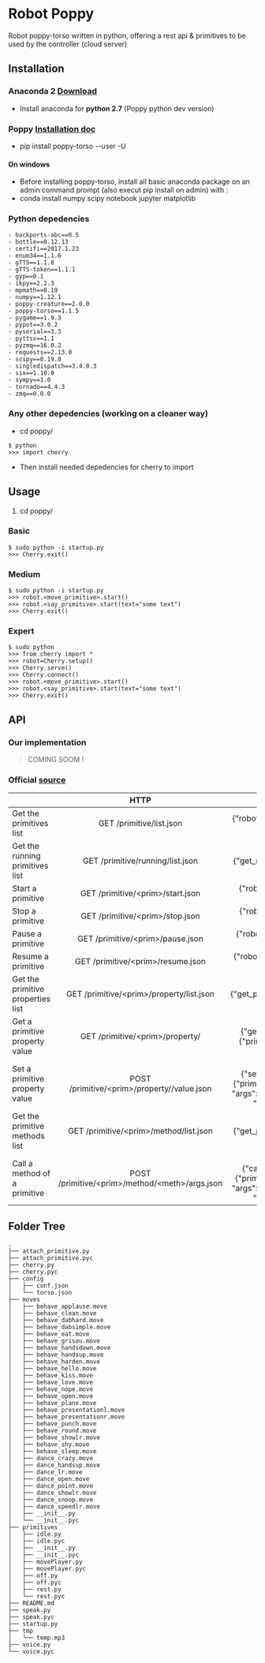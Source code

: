 # Robot Poppy
Robot poppy-torso written in python, offering a rest api & primitives to be used by the controller (cloud server)

## Installation

### Anaconda 2 [Download](https://www.continuum.io/downloads)
- Install anaconda for **python 2.7** (Poppy python dev version)

### Poppy [Installation doc](https://docs.poppy-project.org/en/installation/install-poppy-softwares.html)
- pip install poppy-torso --user -U

#### On windows
- Before installing poppy-torso, install all basic anaconda package on an admin command prompt (also execut pip install on admin) with :
- conda install numpy scipy notebook jupyter matplotlib

### Python depedencies

```
- backports-abc==0.5
- bottle==0.12.13
- certifi==2017.1.23
- enum34==1.1.6
- gTTS==1.1.8
- gTTS-token==1.1.1
- gyp==0.1
- ikpy==2.2.3
- mpmath==0.19
- numpy==1.12.1
- poppy-creature==2.0.0
- poppy-torso==1.1.5
- pygame==1.9.3
- pypot==3.0.2
- pyserial==3.3
- pyttsx==1.1
- pyzmq==16.0.2
- requests==2.13.0
- scipy==0.19.0
- singledispatch==3.4.0.3
- six==1.10.0
- sympy==1.0
- tornado==4.4.3
- zmq==0.0.0
```

### Any other depedencies (working on a cleaner way)
- cd poppy/
```
$ python
>>> import cherry
```
- Then install needed depedencies for cherry to import

## Usage

1. cd poppy/

### Basic
```
$ sudo python -i startup.py
>>> Cherry.exit()
```

### Medium

```
$ sudo python -i startup.py
>>> robot.<move_primitive>.start()
>>> robot.<say_primitive>.start(text="some text")
>>> Cherry.exit()

```

### Expert

```
$ sudo python 
>>> from cherry import *
>>> robot=Cherry.setup()
>>> Cherry.serve()
>>> Cherry.connect()
>>> robot.<move_primitive>.start()
>>> robot.<say_primitive>.start(text="some text")
>>> Cherry.exit()

```

## API 

### Our implementation

>COMING SOOM !

### Official [source](https://github.com/poppy-project/pypot/blob/master/REST-APIs.md)

|  | HTTP | JSON | Example of answer |
|-----------------------------------|:-------------------------------------------------:|:--------------------------------------------------------------------------------------------------------------------------------------------:|:----------------------------------------------------------------------:|
| Get the primitives list | GET /primitive/list.json | {"robot": {"get_primitives_list": ""}} | {'primitives': ["stand_up", "sit", "head_tracking"]} |
| Get the running primitives list | GET /primitive/running/list.json | {"robot": {"get_running_primitives_list": ""}} | {'primitives': ["head_tracking"]} |
| Start a primitive | GET /primitive/\<prim>/start.json | {"robot": {"start_primitive": {"primitive": "<prim>"}}} | {} |
| Stop a primitive | GET /primitive/\<prim>/stop.json | {"robot": {"stop_primitive": {"primitive": "<prim>"}}} | {} |
| Pause a primitive | GET /primitive/\<prim>/pause.json | {"robot": {"pause_primitive": {"primitive": "<prim>"}}} | {} |
| Resume a primitive | GET /primitive/\<prim>/resume.json | {"robot": {"resume_primitive": {"primitive": "<prim>"}}} | {} |
| Get the primitive properties list | GET /primitive/\<prim>/property/list.json | {"robot": {"get_primitive_properties_list": {"primitive": "<prim>"}}} | {"property": ["filter", "smooth"]} |
| Get a primitive property value | GET /primitive/\<prim>/property/<prop> | {"robot": {"get_primitive_property": {"primitive": "<prim>", "property": "<prop>"}}} | {"sin.amp": 30.0} |
| Set a primitive property value | POST /primitive/\<prim>/property/<prop>/value.json | {"robot": {"set_primitive_property": {"primitive": "<prim>", "property": "<prop>", "args": {"arg1": "val1", "arg2": "val2", "...": "..."}}}} | {} |
| Get the primitive methods list | GET /primitive/\<prim>/method/list.json | {"robot": {"get_primitive_methods_list": {"primitive": "<prim>"}}} | {"methods": ["get_tracked_faces", "start", "stop", "pause", "resume"]} |
| Call a method of a primitive | POST /primitive/\<prim>/method/\<meth>/args.json | {"robot": {"call_primitive_method": {"primitive": "<prim>", "method": "<meth>", "args": {"arg1": "val1", "arg2": "val2", "...": "..."}}}} |  |

## Folder Tree

```
.
├── attach_primitive.py 
├── attach_primitive.pyc
├── cherry.py
├── cherry.pyc
├── config
│   ├── conf.json
│   └── torso.json
├── moves
│   ├── behave_applause.move
│   ├── behave_clean.move
│   ├── behave_dabhard.move
│   ├── behave_dabsimple.move
│   ├── behave_eat.move
│   ├── behave_grisou.move
│   ├── behave_handsdown.move
│   ├── behave_handsup.move
│   ├── behave_harden.move
│   ├── behave_hello.move
│   ├── behave_kiss.move
│   ├── behave_love.move
│   ├── behave_nope.move
│   ├── behave_open.move
│   ├── behave_plane.move
│   ├── behave_presentationl.move
│   ├── behave_presentationr.move
│   ├── behave_punch.move
│   ├── behave_round.move
│   ├── behave_showlr.move
│   ├── behave_shy.move
│   ├── behave_sleep.move
│   ├── dance_crazy.move
│   ├── dance_handsup.move
│   ├── dance_lr.move
│   ├── dance_open.move
│   ├── dance_point.move
│   ├── dance_showlr.move
│   ├── dance_snoop.move
│   ├── dance_speedlr.move
│   ├── __init__.py
│   └── __init__.pyc
├── primitives
│   ├── idle.py
│   ├── idle.pyc
│   ├── __init__.py
│   ├── __init__.pyc
│   ├── movePlayer.py
│   ├── movePlayer.pyc
│   ├── off.py
│   ├── off.pyc
│   ├── rest.py
│   └── rest.pyc
├── README.md
├── speak.py
├── speak.pyc
├── startup.py
├── tmp
│   └── temp.mp3
├── voice.py
└── voice.pyc
